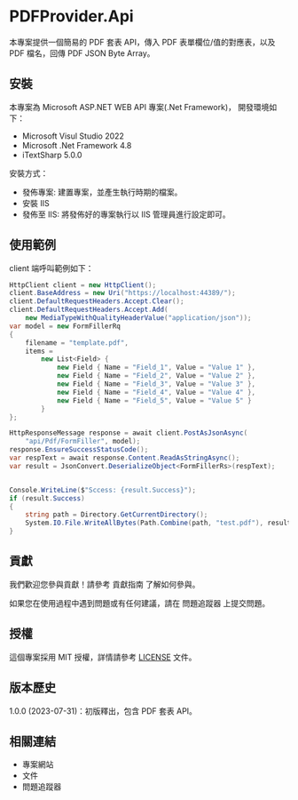 ﻿# PDFProvider.Api

本專案提供一個簡易的 PDF 套表 API，傳入 PDF 表單欄位/值的對應表，以及 PDF 檔名，回傳 PDF JSON Byte Array。

## 安裝

本專案為 Microsoft ASP.NET WEB API 專案(.Net Framework)， 開發環境如下：

* Microsoft Visul Studio 2022
* Microsoft .Net Framework 4.8
* iTextSharp 5.0.0

安裝方式：

* 發佈專案: 建置專案，並產生執行時期的檔案。
* 安裝 IIS
* 發佈至 IIS: 將發佈好的專案執行以 IIS 管理員進行設定即可。

## 使用範例

client 端呼叫範例如下：

```cs
HttpClient client = new HttpClient();
client.BaseAddress = new Uri("https://localhost:44389/");
client.DefaultRequestHeaders.Accept.Clear();
client.DefaultRequestHeaders.Accept.Add(
    new MediaTypeWithQualityHeaderValue("application/json"));
var model = new FormFillerRq
{
    filename = "template.pdf",
    items =
        new List<Field> {
            new Field { Name = "Field_1", Value = "Value 1" },
            new Field { Name = "Field_2", Value = "Value 2" },
            new Field { Name = "Field_3", Value = "Value 3" },
            new Field { Name = "Field_4", Value = "Value 4" },
            new Field { Name = "Field_5", Value = "Value 5" }
        }
};

HttpResponseMessage response = await client.PostAsJsonAsync(
    "api/Pdf/FormFiller", model);
response.EnsureSuccessStatusCode();
var respText = await response.Content.ReadAsStringAsync();
var result = JsonConvert.DeserializeObject<FormFillerRs>(respText);


Console.WriteLine($"Sccess: {result.Success}");
if (result.Success)
{
    string path = Directory.GetCurrentDirectory();
    System.IO.File.WriteAllBytes(Path.Combine(path, "test.pdf"), result.PdfFile);
}
```

## 貢獻

我們歡迎您參與貢獻！請參考 貢獻指南 了解如何參與。

如果您在使用過程中遇到問題或有任何建議，請在 問題追蹤器 上提交問題。

## 授權

這個專案採用 MIT 授權，詳情請參考 [LICENSE](https://licenses.nuget.org/MIT) 文件。

## 版本歷史

1.0.0 (2023-07-31)：初版釋出，包含  PDF 套表 API。

## 相關連結

* 專案網站
* 文件
* 問題追蹤器
